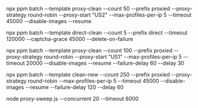 npx ppm batch --template proxy-clean --count 50 --prefix proxied --proxy-strategy round-robin --proxy-start "US2" --max-profiles-per-ip 5 --timeout 45000 --disable-images --resume

npx ppm batch --template direct-clean --count 5 --prefix direct --timeout 120000 --captcha-grace 45000 --delete-on-failure 

npx ppm batch --template proxy-clean --count 100 --prefix proxied --proxy-strategy round-robin --proxy-start "US1" --max-profiles-per-ip 5 --timeout 20000 --disable-images --resume --failure-delay 60 --delay 30

npx ppm batch --template clean-new --count 250 --prefix proxied  --proxy-strategy round-robin --max-profiles-per-ip 5 --timeout 45000 --disable-images --resume --failure-delay 120 --delay 60

node proxy-sweep.js --concurrent 20 --timeout 6000      